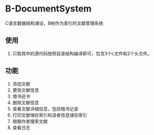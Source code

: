 # B-DocumentSystem
C语言数据结构课设，B树作为索引的文献管理系统

## 使用
1. 只取其中的源代码按照目录结构编译即可，包含3个c文件和2个头文件。

## 功能
1. 添加文献
2. 更改文献信息
3. 借书还书
4. 删除文献信息
5. 查看文献详细信息，包括借书记录
6. 打印文献储存索引和读者信息储存索引
7. 根据作者搜索文献
8. 查看日志
